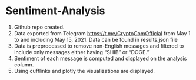 # Sentiment-Analysis

1. Github repo created.
2. Data exported from Telegram https://t.me/CryptoComOfficial from May 1 to
and including May 15, 2021.
Data can be found in results.json file
3. Data is preprocessed to remove non-English messages and filtered to include only messages either having “SHIB” or “DOGE.”
4. Sentiment of each message is computed and displayed on the analysis column.
5. Using cufflinks and plotly the visualizations are displayed.

